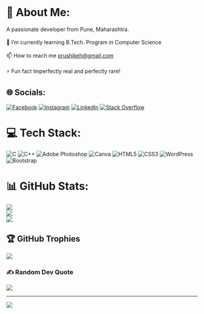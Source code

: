 # 💫 About Me:
A passionate developer from Pune, Maharashtra.<br><br>🌱 I’m currently learning B.Tech. Program in Computer Science<br><br>📫 How to reach me prushikeh@gmail.com<br><br>⚡ Fun fact Imperfectly real and perfectly rare!


## 🌐 Socials:
[![Facebook](https://img.shields.io/badge/Facebook-%231877F2.svg?logo=Facebook&logoColor=white)](https://facebook.com/patilrushikesh15) [![Instagram](https://img.shields.io/badge/Instagram-%23E4405F.svg?logo=Instagram&logoColor=white)](https://instagram.com/patil_rushikesh_) [![LinkedIn](https://img.shields.io/badge/LinkedIn-%230077B5.svg?logo=linkedin&logoColor=white)](https://linkedin.com/in/rushikesh1patil) [![Stack Overflow](https://img.shields.io/badge/-Stackoverflow-FE7A16?logo=stack-overflow&logoColor=white)](https://stackoverflow.com/users/rushikesh-patil) 

# 💻 Tech Stack:
![C](https://img.shields.io/badge/c-%2300599C.svg?style=for-the-badge&logo=c&logoColor=white) ![C++](https://img.shields.io/badge/c++-%2300599C.svg?style=for-the-badge&logo=c%2B%2B&logoColor=white) ![Adobe Photoshop](https://img.shields.io/badge/adobe%20photoshop-%2331A8FF.svg?style=for-the-badge&logo=adobe%20photoshop&logoColor=white) ![Canva](https://img.shields.io/badge/Canva-%2300C4CC.svg?style=for-the-badge&logo=Canva&logoColor=white) ![HTML5](https://img.shields.io/badge/html5-%23E34F26.svg?style=for-the-badge&logo=html5&logoColor=white) ![CSS3](https://img.shields.io/badge/css3-%231572B6.svg?style=for-the-badge&logo=css3&logoColor=white) ![WordPress](https://img.shields.io/badge/WordPress-%23117AC9.svg?style=for-the-badge&logo=WordPress&logoColor=white) ![Bootstrap](https://img.shields.io/badge/bootstrap-%238511FA.svg?style=for-the-badge&logo=bootstrap&logoColor=white)
# 📊 GitHub Stats:
![](https://github-readme-stats.vercel.app/api?username=patil-rushikesh&theme=dark&hide_border=false&include_all_commits=true&count_private=false)<br/>
![](https://github-readme-streak-stats.herokuapp.com/?user=patil-rushikesh&theme=dark&hide_border=false)<br/>
![](https://github-readme-stats.vercel.app/api/top-langs/?username=patil-rushikesh&theme=dark&hide_border=false&include_all_commits=true&count_private=false&layout=compact)

## 🏆 GitHub Trophies
![](https://github-profile-trophy.vercel.app/?username=patil-rushikesh&theme=monokai&no-frame=false&no-bg=true&margin-w=4)

### ✍️ Random Dev Quote
![](https://quotes-github-readme.vercel.app/api?type=horizontal&theme=radical)

---
[![](https://visitcount.itsvg.in/api?id=patil-rushikesh&icon=6&color=0)](https://visitcount.itsvg.in)

<!-- Proudly created with GPRM ( https://gprm.itsvg.in ) -->
